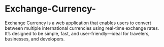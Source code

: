 # Exchange-Currency-
Exchange Currency is a web application that enables users to convert between multiple international currencies using real-time exchange rates. It’s designed to be simple, fast, and user-friendly—ideal for travelers, businesses, and developers.
